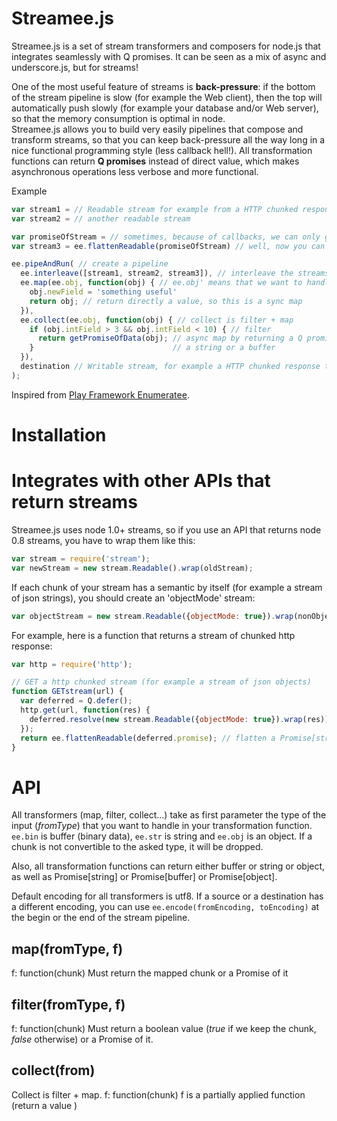 # Streamee.js

Streamee.js is a set of stream transformers and composers for node.js that integrates seamlessly with Q promises. It can be seen as a mix of async and underscore.js,
but for streams!

One of the most useful feature of streams is **back-pressure**: if the bottom of the stream pipeline is slow (for example the Web client), then the top will automatically push slowly (for example your database and/or Web server), so that the memory consumption is optimal in node.  
Streamee.js allows you to build very easily pipelines that compose and transform streams, so that you can keep back-pressure all the way long in a nice functional programming style (less callback hell!). All transformation functions can return **Q promises** instead of direct value, which makes asynchronous operations less verbose and more functional.

Example
```javascript
var stream1 = // Readable stream for example from a HTTP chunked response, a MongoDB response, ...
var stream2 = // another readable stream

var promiseOfStream = // sometimes, because of callbacks, we can only get a Q Promise[Readable] instead of a Readable...
var stream3 = ee.flattenReadable(promiseOfStream) // well, now you can flatten it!

ee.pipeAndRun( // create a pipeline
  ee.interleave([stream1, stream2, stream3]), // interleave the streams
  ee.map(ee.obj, function(obj) { // ee.obj' means that we want to handle the chunk as a json object
    obj.newField = 'something useful'
    return obj; // return directly a value, so this is a sync map
  }),
  ee.collect(ee.obj, function(obj) { // collect is filter + map
    if (obj.intField > 3 && obj.intField < 10) { // filter
      return getPromiseOfData(obj); // async map by returning a Q promise. The promise can contain either an object or 
    }                               // a string or a buffer
  }),
  destination // Writable stream, for example a HTTP chunked response toward a Web client or a Websocket connection
);
```

Inspired from [Play Framework Enumeratee](http://www.playframework.com/documentation/2.1.1/Enumeratees).

# Installation

# Integrates with other APIs that return streams
Streamee.js uses node 1.0+ streams, so if you use an API that returns node 0.8 streams, you have to wrap them like this:
```javascript
var stream = require('stream');
var newStream = new stream.Readable().wrap(oldStream);
```

If each chunk of your stream has a semantic by itself (for example a stream of json strings), 
you should create an 'objectMode' stream:
```javascript
var objectStream = new stream.Readable({objectMode: true}).wrap(nonObjectStream);
```

For example, here is a function that returns a stream of chunked http response:
```javascript
var http = require('http');

// GET a http chunked stream (for example a stream of json objects)
function GETstream(url) {
  var deferred = Q.defer();
  http.get(url, function(res) { 
    deferred.resolve(new stream.Readable({objectMode: true}).wrap(res));
  });
  return ee.flattenReadable(deferred.promise); // flatten a Promise[stream.Readable] to a stream.Readable
}
```

# API
All transformers (map, filter, collect...) take as first parameter the type of the input (*fromType*) that you
want to handle in your transformation function. ```ee.bin``` is buffer (binary data), ```ee.str``` is string and ```ee.obj``` is an object. If a chunk is not
convertible to the asked type, it will be dropped.

Also, all transformation functions can return either buffer or string or object, as well as Promise[string] or
Promise[buffer] or Promise[object].

Default encoding for all transformers is utf8. If a source or a destination has a different encoding, you can use 
```ee.encode(fromEncoding, toEncoding)``` at the begin or the end of the stream pipeline.

## map(fromType, f)
f: function(chunk) Must return the mapped chunk or a Promise of it

## filter(fromType, f)
f: function(chunk) Must return a boolean value (*true* if we keep the chunk, *false* otherwise) or a Promise of it.

## collect(from)
Collect is filter + map.
f: function(chunk) f is a partially applied function (return a value )






